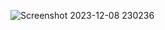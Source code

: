 ![Screenshot 2023-12-08 230236](https://github.com/djolemtr/skocko/assets/113414071/d6f591ad-1876-4368-9648-049433805bbf)
